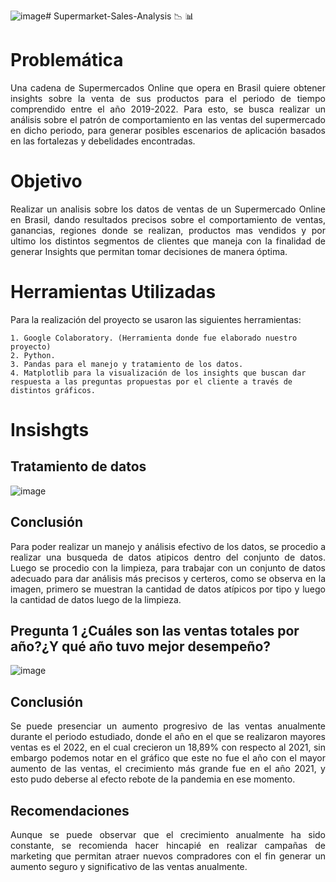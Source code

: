 ![image](https://github.com/Marioarellano21/Supermarket-Sales-Analysis/assets/146877817/d0af51da-0205-4db2-ad6f-096d84d17704)# Supermarket-Sales-Analysis :chart_with_downwards_trend: :bar_chart:

# Problemática 

<p align="justify">  Una cadena de Supermercados Online que opera en Brasil quiere obtener insights sobre la venta de sus productos para el periodo de tiempo comprendido entre el año 2019-2022. Para esto, se busca realizar un análisis sobre el patrón de comportamiento en las ventas del supermercado en dicho periodo, para generar posibles escenarios de aplicación basados en las fortalezas y debelidades encontradas.</p>

# Objetivo
  
<p align="justify">   Realizar un analisis sobre los datos de ventas de un Supermercado Online en Brasil, dando resultados precisos sobre el comportamiento de ventas, ganancias, regiones donde se realizan, productos mas vendidos y por ultimo los distintos segmentos de clientes que maneja con la finalidad de generar Insights que permitan tomar decisiones de manera óptima.</p>

# Herramientas Utilizadas
  Para la realización del proyecto se usaron las siguientes herramientas:
    
    1. Google Colaboratory. (Herramienta donde fue elaborado nuestro proyecto)
    2. Python.
    3. Pandas para el manejo y tratamiento de los datos.
    4. Matplotlib para la visualización de los insights que buscan dar respuesta a las preguntas propuestas por el cliente a través de distintos gráficos.

# Insishgts 

## Tratamiento de datos
![image](https://github.com/Marioarellano21/Supermarket-Sales-Analysis/assets/146877817/ea16d5a9-81dd-4423-8aa4-acabf77b813e)
## Conclusión

<p align="justify">   Para poder realizar un manejo y análisis efectivo de los datos, se procedio a realizar una busqueda de datos atipicos dentro del conjunto de datos. Luego se procedio con la limpieza, para trabajar con un conjunto de datos adecuado para dar análisis más precisos y certeros, como se observa en la imagen, primero se muestran la cantidad de datos atípicos por tipo y luego la cantidad de datos luego de la limpieza.</p>

## Pregunta 1 ¿Cuáles son las ventas totales por año?¿Y qué año tuvo mejor desempeño?
![image](https://github.com/Marioarellano21/Supermarket-Sales-Analysis/assets/146877817/426d7d48-58f7-473d-accd-0d9cc1f71e1c)

## Conclusión

<p align="justify">   Se puede presenciar un aumento progresivo de las ventas anualmente durante el periodo estudiado, donde el año en el que se realizaron mayores ventas es el 2022, en el cual crecieron un 18,89% con respecto al 2021, sin embargo podemos notar en el gráfico que este no fue el año con el mayor aumento de las ventas, el crecimiento más grande fue en el año 2021, y esto pudo deberse al efecto rebote de la pandemia en ese momento.</p>

## Recomendaciones

<p align="justify">   Aunque se puede observar que el crecimiento anualmente ha sido constante, se recomienda hacer hincapié en realizar campañas de marketing que permitan atraer nuevos compradores con el fin generar un aumento seguro y significativo de las ventas anualmente.</p>
  

